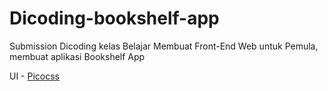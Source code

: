 ﻿# Dicoding-bookshelf-app
Submission Dicoding kelas Belajar Membuat Front-End Web untuk Pemula, membuat aplikasi Bookshelf App

UI - [Picocss](https://www.picocss.com)
